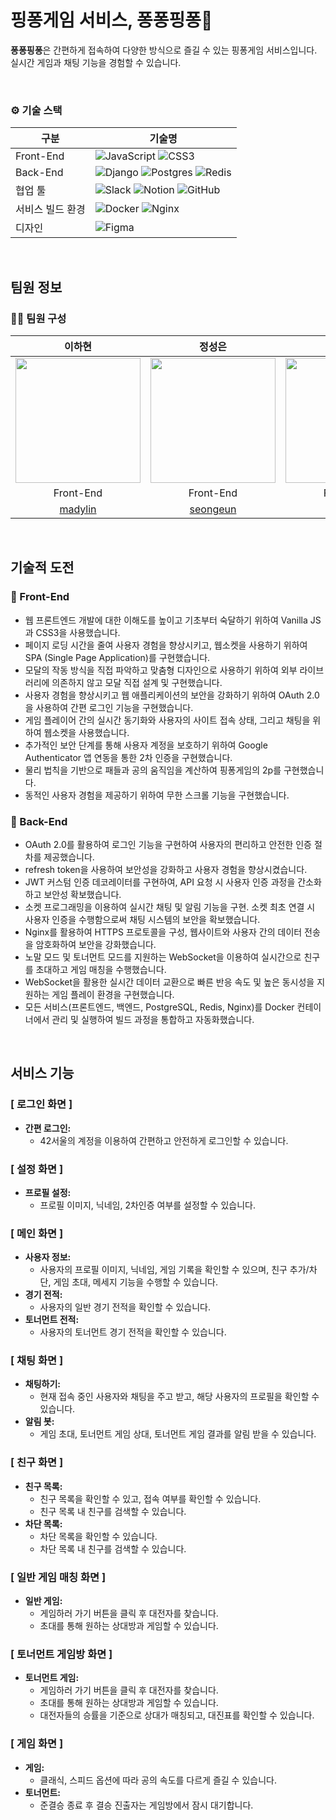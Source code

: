 # 핑퐁게임 서비스, 퐁퐁핑퐁🏓

**퐁퐁핑퐁**은 간편하게 접속하여 다양한 방식으로 즐길 수 있는 핑퐁게임 서비스입니다. 
<br />
실시간 게임과 채팅 기능을 경험할 수 있습니다.

<br />

### ⚙️ 기술 스택
|구분| 기술명 |
|--|--|
|Front-End | ![JavaScript](https://img.shields.io/badge/javascript-%23323330.svg?style=for-the-badge&logo=javascript&logoColor=%23F7DF1E) ![CSS3](https://img.shields.io/badge/css3-%231572B6.svg?style=for-the-badge&logo=css3&logoColor=white) |
|Back-End | ![Django](https://img.shields.io/badge/django-%23092E20.svg?style=for-the-badge&logo=django&logoColor=white) ![Postgres](https://img.shields.io/badge/postgres-%23316192.svg?style=for-the-badge&logo=postgresql&logoColor=white) 	![Redis](https://img.shields.io/badge/redis-%23DD0031.svg?style=for-the-badge&logo=redis&logoColor=white) |
|협업 툴 |![Slack](https://img.shields.io/badge/Slack-4A154B?style=for-the-badge&logo=slack&logoColor=white) ![Notion](https://img.shields.io/badge/Notion-%23000000.svg?style=for-the-badge&logo=notion&logoColor=white) ![GitHub](https://img.shields.io/badge/github-%23121011.svg?style=for-the-badge&logo=github&logoColor=white) |
|서비스 빌드 환경 | ![Docker](https://img.shields.io/badge/docker-%230db7ed.svg?style=for-the-badge&logo=docker&logoColor=white) ![Nginx](https://img.shields.io/badge/nginx-%23009639.svg?style=for-the-badge&logo=nginx&logoColor=white)|
|디자인 | ![Figma](https://img.shields.io/badge/figma-%23F24E1E.svg?style=for-the-badge&logo=figma&logoColor=white) |


<br />

## 팀원 정보
### 👩‍💻 팀원 구성
| 이하현 | 정성은 | 오현진 | 김은비 | 이주은 |
|:--:|:--:|:--:|:--:|:--:|
| <img src="https://github.com/42EASY/PongPongPingPong/assets/85945788/a018675e-55af-4f7e-b567-db96519d2539" width="200"> | <img src="https://github.com/42EASY/PongPongPingPong/assets/85945788/0549d722-7047-41f1-9b26-ac29735a0ce0" width="200">  | <img src="https://github.com/42EASY/PongPongPingPong/assets/85945788/832c9aa3-64fd-4edd-9346-592314435a01" width="200">  |<img src="https://github.com/42EASY/PongPongPingPong/assets/85945788/64ed2d22-4f48-4bbe-9268-08e41c8d7898" width="200"> |<img src="https://github.com/42EASY/PongPongPingPong/assets/85945788/4876034f-f23b-43f4-a1c8-418ab4ac8311" width="200"> |
| Front-End | Front-End | Front-End | Back-End | Back-End |
| [madylin](https://github.com/im-madylin) | [seongeun](https://github.com/eunn43) | [hyunjin](https://github.com/oh-hyunjin)| [eunbi](https://github.com/eunbi9n)| [jueun](https://github.com/dlwndms0812)|

<br />


## 기술적 도전
 ### 🌝 Front-End
 - 웹 프론트엔드 개발에 대한 이해도를 높이고 기초부터 숙달하기 위하여 Vanilla JS과 CSS3을 사용했습니다.
 - 페이지 로딩 시간을 줄여 사용자 경험을 향상시키고, 웹소켓을 사용하기 위하여 SPA (Single Page Application)를 구현했습니다.
 - 모달의 작동 방식을 직접 파악하고 맞춤형 디자인으로 사용하기 위하여 외부 라이브러리에 의존하지 않고 모달 직접 설계 및 구현했습니다.
 - 사용자 경험을 향상시키고 웹 애플리케이션의 보안을 강화하기 위하여 OAuth 2.0을 사용하여 간편 로그인 기능을 구현했습니다.
 - 게임 플레이어 간의 실시간 동기화와 사용자의 사이트 접속 상태, 그리고 채팅을 위하여 웹소켓을 사용했습니다. 
 - 추가적인 보안 단계를 통해 사용자 계정을 보호하기 위하여 Google Authenticator 앱 연동을 통한 2차 인증을 구현했습니다.
 - 물리 법칙을 기반으로 패들과 공의 움직임을 계산하여 핑퐁게임의 2p를 구현했습니다.
 - 동적인 사용자 경험을 제공하기 위하여 무한 스크롤 기능을 구현했습니다.

 ### 🌚 Back-End
-   OAuth 2.0를 활용하여 로그인 기능을 구현하여 사용자의 편리하고 안전한 인증 절차를 제공했습니다.
-   refresh token을 사용하여 보안성을 강화하고 사용자 경험을 향상시켰습니다.
-   JWT 커스텀 인증 데코레이터를 구현하여, API 요청 시 사용자 인증 과정을 간소화하고 보안성 확보했습니다.
-   소켓 프로그래밍을 이용하여 실시간 채팅 및 알림 기능을 구현. 소켓 최초 연결 시 사용자 인증을 수행함으로써 채팅 시스템의 보안을 확보했습니다.
- Nginx를 활용하여 HTTPS 프로토콜을 구성, 웹사이트와 사용자 간의 데이터 전송을 암호화하여 보안을 강화했습니다.
-   노말 모드 및 토너먼트 모드를 지원하는 WebSocket을 이용하여 실시간으로 친구를 초대하고 게임 매칭을 수행했습니다.
-   WebSocket을 활용한 실시간 데이터 교환으로 빠른 반응 속도 및 높은 동시성을 지원하는 게임 플레이 환경을 구현했습니다.
-   모든 서비스(프론트엔드, 백엔드, PostgreSQL, Redis, Nginx)를 Docker 컨테이너에서 관리 및 실행하여 빌드 과정을 통합하고 자동화했습니다.


<br />

## 서비스 기능
### [ 로그인 화면 ]


-   **간편 로그인:**
    -   42서울의 계정을 이용하여 간편하고 안전하게 로그인할 수 있습니다.


### [ 설정 화면 ]


-   **프로필 설정:**
    -   프로필 이미지, 닉네임, 2차인증 여부를 설정할 수 있습니다.


### [ 메인 화면 ]


-   **사용자 정보:**
    -   사용자의 프로필 이미지, 닉네임, 게임 기록을 확인할 수 있으며, 친구 추가/차단, 게임 초대, 메세지 기능을 수행할 수 있습니다.
-   **경기 전적:**
    -   사용자의 일반 경기 전적을 확인할 수 있습니다.
-   **토너먼트 전적:**
    -   사용자의 토너먼트 경기 전적을 확인할 수 있습니다.


### [ 채팅 화면 ]


-   **채팅하기:**
    -   현재 접속 중인 사용자와 채팅을 주고 받고, 해당 사용자의 프로필을 확인할 수 있습니다.
-   **알림 봇:**
    -   게임 초대, 토너먼트 게임 상대, 토너먼트 게임 결과를 알림 받을 수 있습니다.


### [ 친구 화면 ]


-   **친구 목록:**
    -   친구 목록을 확인할 수 있고, 접속 여부를 확인할 수 있습니다.
    -  친구 목록 내 친구를 검색할 수 있습니다.
-   **차단 목록:**
    -   차단 목록을 확인할 수 있습니다.
    -  차단 목록 내 친구를 검색할 수 있습니다.


### [ 일반 게임 매칭 화면 ]


-   **일반 게임:**
    -   게임하러 가기 버튼을 클릭 후 대전자를 찾습니다.
    - 초대를 통해 원하는 상대방과 게임할 수 있습니다.


### [ 토너먼트 게임방 화면 ]

-   **토너먼트 게임:**
    - 게임하러 가기 버튼을 클릭 후 대전자를 찾습니다.
    - 초대를 통해 원하는 상대방과 게임할 수 있습니다.
    - 대전자들의 승률을 기준으로 상대가 매칭되고, 대진표를 확인할 수 있습니다.

### [ 게임 화면 ]


-   **게임:**
    -   클래식, 스피드 옵션에 따라 공의 속도를 다르게 즐길 수 있습니다.
-   **토너먼트:**
	- 준결승 종료 후 결승 진출자는 게임방에서 잠시 대기합니다.



